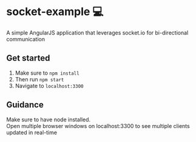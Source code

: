 # socket-example :computer:

A simple AngularJS application that leverages socket.io for bi-directional communication

## Get started

1. Make sure to `npm install`
2. Then run `npm start`
3. Navigate to `localhost:3300`

## Guidance
Make sure to have node installed.<br>
 Open multiple browser windows on localhost:3300 to see multiple clients updated in real-time
